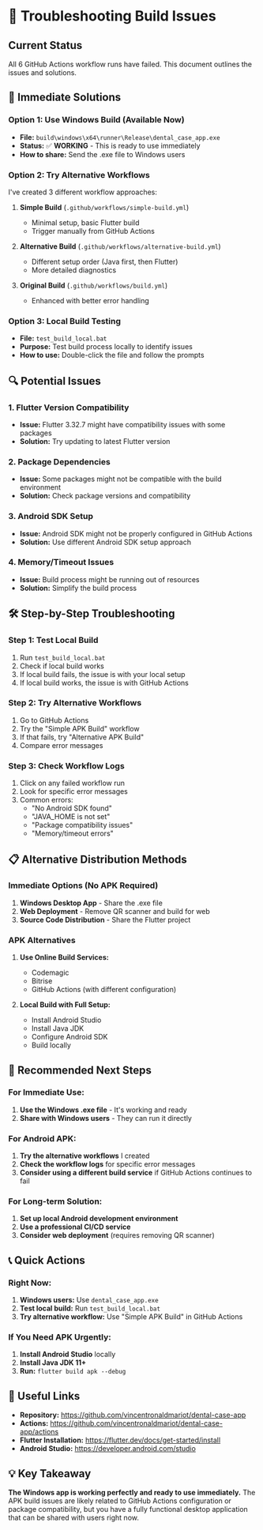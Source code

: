 # 🔧 Troubleshooting Build Issues

## Current Status
All 6 GitHub Actions workflow runs have failed. This document outlines the issues and solutions.

## 🚨 **Immediate Solutions**

### **Option 1: Use Windows Build (Available Now)**
- **File:** `build\windows\x64\runner\Release\dental_case_app.exe`
- **Status:** ✅ **WORKING** - This is ready to use immediately
- **How to share:** Send the .exe file to Windows users

### **Option 2: Try Alternative Workflows**
I've created 3 different workflow approaches:

1. **Simple Build** (`.github/workflows/simple-build.yml`)
   - Minimal setup, basic Flutter build
   - Trigger manually from GitHub Actions

2. **Alternative Build** (`.github/workflows/alternative-build.yml`)
   - Different setup order (Java first, then Flutter)
   - More detailed diagnostics

3. **Original Build** (`.github/workflows/build.yml`)
   - Enhanced with better error handling

### **Option 3: Local Build Testing**
- **File:** `test_build_local.bat`
- **Purpose:** Test build process locally to identify issues
- **How to use:** Double-click the file and follow the prompts

## 🔍 **Potential Issues**

### **1. Flutter Version Compatibility**
- **Issue:** Flutter 3.32.7 might have compatibility issues with some packages
- **Solution:** Try updating to latest Flutter version

### **2. Package Dependencies**
- **Issue:** Some packages might not be compatible with the build environment
- **Solution:** Check package versions and compatibility

### **3. Android SDK Setup**
- **Issue:** Android SDK might not be properly configured in GitHub Actions
- **Solution:** Use different Android SDK setup approach

### **4. Memory/Timeout Issues**
- **Issue:** Build process might be running out of resources
- **Solution:** Simplify the build process

## 🛠️ **Step-by-Step Troubleshooting**

### **Step 1: Test Local Build**
1. Run `test_build_local.bat`
2. Check if local build works
3. If local build fails, the issue is with your local setup
4. If local build works, the issue is with GitHub Actions

### **Step 2: Try Alternative Workflows**
1. Go to GitHub Actions
2. Try the "Simple APK Build" workflow
3. If that fails, try "Alternative APK Build"
4. Compare error messages

### **Step 3: Check Workflow Logs**
1. Click on any failed workflow run
2. Look for specific error messages
3. Common errors:
   - "No Android SDK found"
   - "JAVA_HOME is not set"
   - "Package compatibility issues"
   - "Memory/timeout errors"

## 📋 **Alternative Distribution Methods**

### **Immediate Options (No APK Required)**
1. **Windows Desktop App** - Share the .exe file
2. **Web Deployment** - Remove QR scanner and build for web
3. **Source Code Distribution** - Share the Flutter project

### **APK Alternatives**
1. **Use Online Build Services:**
   - Codemagic
   - Bitrise
   - GitHub Actions (with different configuration)

2. **Local Build with Full Setup:**
   - Install Android Studio
   - Install Java JDK
   - Configure Android SDK
   - Build locally

## 🎯 **Recommended Next Steps**

### **For Immediate Use:**
1. **Use the Windows .exe file** - It's working and ready
2. **Share with Windows users** - They can run it directly

### **For Android APK:**
1. **Try the alternative workflows** I created
2. **Check the workflow logs** for specific error messages
3. **Consider using a different build service** if GitHub Actions continues to fail

### **For Long-term Solution:**
1. **Set up local Android development environment**
2. **Use a professional CI/CD service**
3. **Consider web deployment** (requires removing QR scanner)

## 📞 **Quick Actions**

### **Right Now:**
1. **Windows users:** Use `dental_case_app.exe`
2. **Test local build:** Run `test_build_local.bat`
3. **Try alternative workflow:** Use "Simple APK Build" in GitHub Actions

### **If You Need APK Urgently:**
1. **Install Android Studio** locally
2. **Install Java JDK 11+**
3. **Run:** `flutter build apk --debug`

## 🔗 **Useful Links**
- **Repository:** https://github.com/vincentronaldmariot/dental-case-app
- **Actions:** https://github.com/vincentronaldmariot/dental-case-app/actions
- **Flutter Installation:** https://flutter.dev/docs/get-started/install
- **Android Studio:** https://developer.android.com/studio

## 💡 **Key Takeaway**
**The Windows app is working perfectly and ready to use immediately.** The APK build issues are likely related to GitHub Actions configuration or package compatibility, but you have a fully functional desktop application that can be shared with users right now. 
